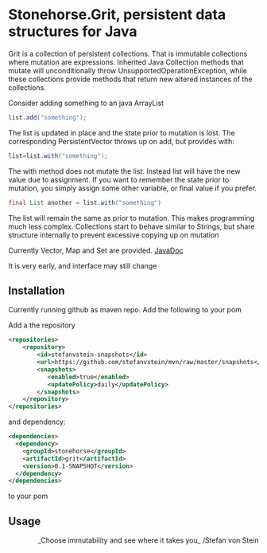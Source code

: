 
# Stonehorse.Grit, persistent data structures for Java

Grit is a collection of persistent collections. That is immutable collections where mutation are expressions. Inherited Java Collection methods that mutate will unconditionally throw UnsupportedOperationException, while these collections provide methods that return new altered instances of the collections.

Consider adding something to an java ArrayList
```java
list.add("something");
```
The list is updated in place and the state prior to mutation is lost. The corresponding PersistentVector throws up on add, but provides with:
```java
list=list.with("something");
```
The with method does not mutate the list. Instead list will have the new value due to assignment. If you want to remember the state prior to mutation, you simply assign some other variable, or final value if you prefer.
```java
final List another = list.with("something")
```
The list will remain the same as prior to mutation. This makes programming much less complex. Collections start to behave similar to Strings, but share structure internally to prevent excessive copying up on mutation

Currently Vector, Map and Set are provided. [JavaDoc](https://stefanvstein.github.io/stonehorse.grit/index.html)

It is very early, and interface may still change

## Installation

Currently running github as maven repo. Add the following to your pom

Add a the repository
```xml
<repositories>
    <repository>
        <id>stefanvstein-snapshots</id>
        <url>https://github.com/stefanvstein/mvn/raw/master/snapshots</url>
        <snapshots>
           <enabled>true</enabled>
           <updatePolicy>daily</updatePolicy>
        </snapshots>
    </repository>
</repositories>
```

and dependency:
```xml
<dependencies>
  <dependency>
    <groupId>stonehorse</groupId>
    <artifactId>grit</artifactId>
    <version>0.1-SNAPSHOT</version>
  </dependency>
</dependencies>
```
to your pom

## Usage



 <div align="right">
_Choose immutability and see where it takes you_
 /Stefan von Stein
</div> 

